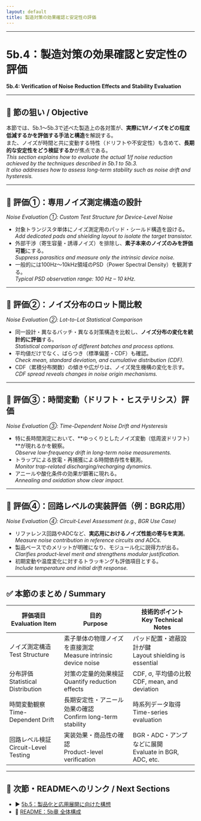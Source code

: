 ```yaml
---
layout: default
title: 製造対策の効果確認と安定性の評価
---
```


---

# 5b.4：製造対策の効果確認と安定性の評価  
**5b.4: Verification of Noise Reduction Effects and Stability Evaluation**

---

## 🎯 節の狙い / Objective

本節では、5b.1〜5b.3で述べた製造上の各対策が、**実際に1/fノイズをどの程度低減するかを評価する手法と構造**を解説する。  
また、ノイズが時間と共に変動する特性（ドリフトや不安定性）も含めて、**長期的な安定性をどう検証するか**が焦点である。  
*This section explains how to evaluate the actual 1/f noise reduction achieved by the techniques described in 5b.1 to 5b.3.  
It also addresses how to assess long-term stability such as noise drift and hysteresis.*

---

## 🧪 評価①：専用ノイズ測定構造の設計  
*Noise Evaluation ①: Custom Test Structure for Device-Level Noise*

- 対象トランジスタ単体にノイズ測定用のパッド・シールド構造を設ける。  
  *Add dedicated pads and shielding layout to isolate the target transistor.*
- 外部干渉（寄生容量・誘導ノイズ）を排除し、**素子本来のノイズのみを評価可能**にする。  
  *Suppress parasitics and measure only the intrinsic device noise.*
- 一般的には100Hz〜10kHz領域のPSD（Power Spectral Density）を観測する。  
  *Typical PSD observation range: 100 Hz – 10 kHz.*

---

## 🧪 評価②：ノイズ分布のロット間比較  
*Noise Evaluation ②: Lot-to-Lot Statistical Comparison*

- 同一設計・異なるバッチ・異なる対策構造を比較し、**ノイズ分布の変化を統計的に評価**する。  
  *Statistical comparison of different batches and process options.*
- 平均値だけでなく、ばらつき（標準偏差・CDF）も確認。  
  *Check mean, standard deviation, and cumulative distribution (CDF).*
- CDF（累積分布関数）の傾きや広がりは、ノイズ発生機構の変化を示す。  
  *CDF spread reveals changes in noise origin mechanisms.*

---

## 🧪 評価③：時間変動（ドリフト・ヒステリシス）評価  
*Noise Evaluation ③: Time-Dependent Noise Drift and Hysteresis*

- 特に長時間測定において、**ゆっくりとしたノイズ変動（低周波ドリフト）**が現れるかを観察。  
  *Observe low-frequency drift in long-term noise measurements.*
- トラップによる放電・再捕獲による時間依存性を観測。  
  *Monitor trap-related discharging/recharging dynamics.*
- アニールや酸化条件の効果が顕著に現れる。  
  *Annealing and oxidation show clear impact.*

---

## 🧪 評価④：回路レベルの実装評価（例：BGR応用）  
*Noise Evaluation ④: Circuit-Level Assessment (e.g., BGR Use Case)*

- リファレンス回路やADCなど、**実応用におけるノイズ性能の寄与を実測**。  
  *Measure noise contribution in reference circuits and ADCs.*
- 製品ベースでのメリットが明確になり、モジュール化に説得力が出る。  
  *Clarifies product-level merit and strengthens modular justification.*
- 初期変動や温度変化に対するトラッキングも評価項目とする。  
  *Include temperature and initial drift response.*

---

## ✅ 本節のまとめ / Summary

| 評価項目<br>Evaluation Item | 目的<br>Purpose | 技術的ポイント<br>Key Technical Notes |
|----------------------------|------------------|---------------------------------------|
| ノイズ測定構造<br>Test Structure | 素子単体の物理ノイズを直接測定<br>Measure intrinsic device noise | パッド配置・遮蔽設計が鍵<br>Layout shielding is essential |
| 分布評価<br>Statistical Distribution | 対策の定量的効果検証<br>Quantify reduction effects | CDF, σ, 平均値の比較<br>CDF, mean, and deviation |
| 時間変動観察<br>Time-Dependent Drift | 長期安定性・アニール効果の確認<br>Confirm long-term stability | 時系列データ取得<br>Time-series evaluation |
| 回路レベル検証<br>Circuit-Level Testing | 実装効果・商品性の確認<br>Product-level verification | BGR・ADC・アンプなどに展開<br>Evaluate in BGR, ADC, etc. |

---

## 🔗 次節・READMEへのリンク / Next Sections

- ▶️ [5b.5：製品化と応用展開に向けた構想](5b_5_application_and_business.md)
- 📘 [README：5b章 全体構成](README.md)
